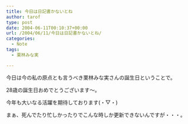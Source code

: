 ```yaml
---
title: 今日は日記書かないとね
author: tarof
type: post
date: 2004-06-11T00:10:37+00:00
url: /2004/06/11/今日は日記書かないとね/
categories:
  - Note
tags:
  - 栗林みな実

---
```

今日は今の私の原点とも言うべき栗林みな実さんの誕生日ということで。
  
28歳の誕生日おめでとうございます～。
  
今年も大いなる活躍を期待しております(・▽・)

まぁ、死んでたり忙しかったりでこんな時しか更新できないんですが・・・。